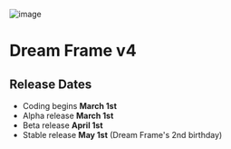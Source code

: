 ![image](https://i.imgur.com/l8w8FUP.png)
# Dream Frame v4
## Release Dates
 - Coding begins **March 1st**
 - Alpha release **March 1st**
 - Beta release **April 1st**
 - Stable release **May 1st** (Dream Frame's 2nd birthday)

